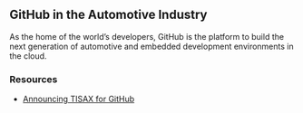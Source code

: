 ## GitHub in the Automotive Industry

As the home of the world’s developers, GitHub is the platform to build the next generation of automotive and embedded development environments in the cloud.

### Resources
- [Announcing TISAX for GitHub](https://github.blog/changelog/2024-10-01-announcing-tisax-for-github/)

